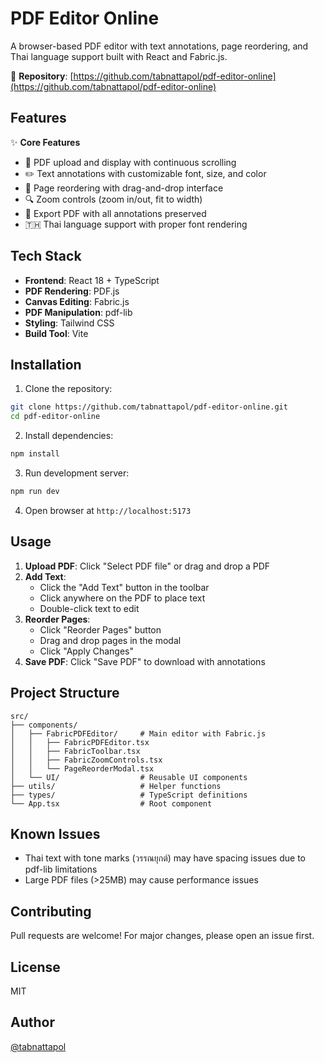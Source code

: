 # PDF Editor Online

A browser-based PDF editor with text annotations, page reordering, and Thai language support built with React and Fabric.js.

🔗 **Repository**: [https://github.com/tabnattapol/pdf-editor-online](https://github.com/tabnattapol/pdf-editor-online)

## Features

✨ **Core Features**
- 📄 PDF upload and display with continuous scrolling
- ✏️ Text annotations with customizable font, size, and color
- 🔄 Page reordering with drag-and-drop interface
- 🔍 Zoom controls (zoom in/out, fit to width)
- 💾 Export PDF with all annotations preserved
- 🇹🇭 Thai language support with proper font rendering

## Tech Stack

- **Frontend**: React 18 + TypeScript
- **PDF Rendering**: PDF.js
- **Canvas Editing**: Fabric.js
- **PDF Manipulation**: pdf-lib
- **Styling**: Tailwind CSS
- **Build Tool**: Vite

## Installation

1. Clone the repository:
```bash
git clone https://github.com/tabnattapol/pdf-editor-online.git
cd pdf-editor-online
```

2. Install dependencies:
```bash
npm install
```

3. Run development server:
```bash
npm run dev
```

4. Open browser at `http://localhost:5173`

## Usage

1. **Upload PDF**: Click "Select PDF file" or drag and drop a PDF
2. **Add Text**: 
   - Click the "Add Text" button in the toolbar
   - Click anywhere on the PDF to place text
   - Double-click text to edit
3. **Reorder Pages**: 
   - Click "Reorder Pages" button
   - Drag and drop pages in the modal
   - Click "Apply Changes"
4. **Save PDF**: Click "Save PDF" to download with annotations

## Project Structure

```
src/
├── components/
│   ├── FabricPDFEditor/     # Main editor with Fabric.js
│   │   ├── FabricPDFEditor.tsx
│   │   ├── FabricToolbar.tsx
│   │   ├── FabricZoomControls.tsx
│   │   └── PageReorderModal.tsx
│   └── UI/                  # Reusable UI components
├── utils/                   # Helper functions
├── types/                   # TypeScript definitions
└── App.tsx                  # Root component
```

## Known Issues

- Thai text with tone marks (วรรณยุกต์) may have spacing issues due to pdf-lib limitations
- Large PDF files (>25MB) may cause performance issues

## Contributing

Pull requests are welcome! For major changes, please open an issue first.

## License

MIT

## Author

[@tabnattapol](https://github.com/tabnattapol)